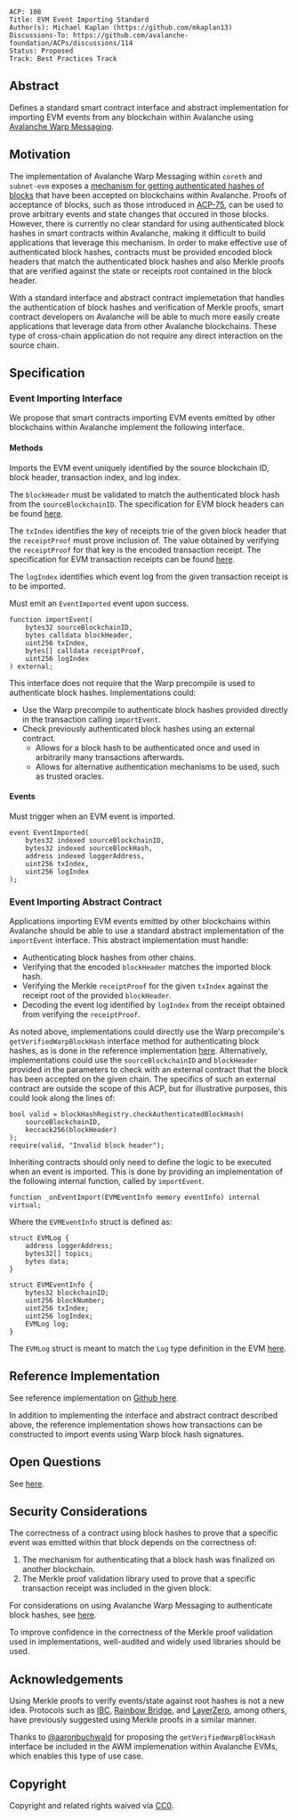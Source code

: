 ```text
ACP: 108
Title: EVM Event Importing Standard
Author(s): Michael Kaplan (https://github.com/mkaplan13)
Discussions-To: https://github.com/avalanche-foundation/ACPs/discussions/114
Status: Proposed
Track: Best Practices Track
```

## Abstract

Defines a standard smart contract interface and abstract implementation for importing EVM events from any blockchain within Avalanche using [Avalanche Warp Messaging](https://docs.avax.network/build/cross-chain/awm/overview).

## Motivation

The implementation of Avalanche Warp Messaging within `coreth` and `subnet-evm` exposes a [mechanism for getting authenticated hashes of blocks](https://github.com/ava-labs/subnet-evm/blob/master/contracts/contracts/interfaces/IWarpMessenger.sol#L43) that have been accepted on blockchains within Avalanche. Proofs of acceptance of blocks, such as those introduced in [ACP-75](https://github.com/avalanche-foundation/ACPs/tree/main/ACPs/75-acceptance-proofs), can be used to prove arbitrary events and state changes that occured in those blocks. However, there is currently no clear standard for using authenticated block hashes in smart contracts within Avalanche, making it difficult to build applications that leverage this mechanism. In order to make effective use of authenticated block hashes, contracts must be provided encoded block headers that match the authenticated block hashes and also Merkle proofs that are verified against the state or receipts root contained in the block header. 

With a standard interface and abstract contract implemetation that handles the authentication of block hashes and verification of Merkle proofs, smart contract developers on Avalanche will be able to much more easily create applications that leverage data from other Avalanche blockchains. These type of cross-chain application do not require any direct interaction on the source chain.

## Specification

### Event Importing Interface

We propose that smart contracts importing EVM events emitted by other blockchains within Avalanche implement the following interface.

#### Methods

Imports the EVM event uniquely identified by the source blockchain ID, block header, transaction index, and log index.

The `blockHeader` must be validated to match the authenticated block hash from the `sourceBlockchainID`. The specification for EVM block headers can be found [here](https://github.com/ava-labs/subnet-evm/blob/master/core/types/block.go#L73).

The `txIndex` identifies the key of receipts trie of the given block header that the `receiptProof` must prove inclusion of. The value obtained by verifying the `receiptProof` for that key is the encoded transaction receipt. The specification for EVM transaction receipts can be found [here](https://github.com/ava-labs/subnet-evm/blob/master/core/types/receipt.go#L62).

The `logIndex` identifies which event log from the given transaction receipt is to be imported.

Must emit an `EventImported` event upon success. 

```solidity
function importEvent(
    bytes32 sourceBlockchainID,
    bytes calldata blockHeader,
    uint256 txIndex,
    bytes[] calldata receiptProof,
    uint256 logIndex
) external;
```

This interface does not require that the Warp precompile is used to authenticate block hashes. Implementations could:
- Use the Warp precompile to authenticate block hashes provided directly in the transaction calling `importEvent`.
- Check previously authenticated block hashes using an external contract. 
    - Allows for a block hash to be authenticated once and used in arbitrarily many transactions afterwards.
    - Allows for alternative authentication mechanisms to be used, such as trusted oracles.


#### Events

Must trigger when an EVM event is imported.

```solidity
event EventImported(
    bytes32 indexed sourceBlockchainID,
    bytes32 indexed sourceBlockHash,
    address indexed loggerAddress,
    uint256 txIndex,
    uint256 logIndex
);
```

### Event Importing Abstract Contract

Applications importing EVM events emitted by other blockchains within Avalanche should be able to use a standard abstract implementation of the `importEvent` interface. This abstract implementation must handle:
- Authenticating block hashes from other chains.
- Verifying that the encoded `blockHeader` matches the imported block hash.
- Verifying the Merkle `receiptProof` for the given `txIndex` against the receipt root of the provided `blockHeader`.
- Decoding the event log identified by `logIndex` from the receipt obtained from verifying the `receiptProof`.

As noted above, implementations could directly use the Warp precompile's `getVerifiedWarpBlockHash` interface method for authenticating block hashes, as is done in the reference implementation [here](https://github.com/ava-labs/event-importer-poc/blob/main/contracts/src/EventImporter.sol#L51). Alternatively, implementations could use the `sourceBlockchainID` and `blockHeader` provided in the parameters to check with an external contract that the block has been accepted on the given chain. The specifics of such an external contract are outside the scope of this ACP, but for illustrative purposes, this could look along the lines of:

```solidity
bool valid = blockHashRegistry.checkAuthenticatedBlockHash(
    sourceBlockchainID,
    keccack256(blockHeader)
);
require(valid, "Invalid block header");
```

Inheriting contracts should only need to define the logic to be executed when an event is imported. This is done by providing an implementation of the following internal function, called by `importEvent`.

```solidity
function _onEventImport(EVMEventInfo memory eventInfo) internal virtual;
```

Where the `EVMEventInfo` struct is defined as:

```solidity
struct EVMLog {
    address loggerAddress;
    bytes32[] topics;
    bytes data;
}

struct EVMEventInfo {
    bytes32 blockchainID;
    uint256 blockNumber;
    uint256 txIndex;
    uint256 logIndex;
    EVMLog log;
}
```

The `EVMLog` struct is meant to match the `Log` type definition in the EVM [here](https://github.com/ava-labs/subnet-evm/blob/master/core/types/log.go#L39).

## Reference Implementation

See reference implementation on [Github here](https://github.com/ava-labs/event-importer-poc).

In addition to implementing the interface and abstract contract described above, the reference implementation shows how transactions can be constructed to import events using Warp block hash signatures.

## Open Questions

See [here](https://github.com/ava-labs/event-importer-poc?tab=readme-ov-file#open-questions-and-considerations).

## Security Considerations

The correctness of a contract using block hashes to prove that a specific event was emitted within that block depends on the correctness of:
1. The mechanism for authenticating that a block hash was finalized on another blockchain.
2. The Merkle proof validation library used to prove that a specific transaction receipt was included in the given block.

For considerations on using Avalanche Warp Messaging to authenticate block hashes, see [here](https://github.com/avalanche-foundation/ACPs/tree/main/ACPs/30-avalanche-warp-x-evm#security-considerations).

To improve confidence in the correctness of the Merkle proof validation used in implementations, well-audited and widely used libraries should be used.

## Acknowledgements

Using Merkle proofs to verify events/state against root hashes is not a new idea. Protocols such as [IBC](https://ibc.cosmos.network/v8/), [Rainbow Bridge](https://github.com/Near-One/rainbow-bridge), and [LayerZero](https://layerzero.network/publications/LayerZero_Whitepaper_V1.1.0.pdf), among others, have previously suggested using Merkle proofs in a similar manner.

Thanks to [@aaronbuchwald](https://github.com/aaronbuchwald) for proposing the `getVerifiedWarpBlockHash` interface be included in the AWM implemenation within Avalanche EVMs, which enables this type of use case.

## Copyright

Copyright and related rights waived via [CC0](https://creativecommons.org/publicdomain/zero/1.0/).
